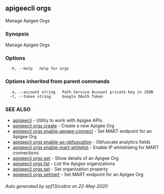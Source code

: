 ## apigeecli orgs

Manage Apigee Orgs

### Synopsis

Manage Apigee Orgs

### Options

```
  -h, --help   help for orgs
```

### Options inherited from parent commands

```
  -a, --account string   Path Service Account private key in JSON
  -t, --token string     Google OAuth Token
```

### SEE ALSO

* [apigeecli](apigeecli.md)	 - Utility to work with Apigee APIs.
* [apigeecli orgs create](apigeecli_orgs_create.md)	 - Create a new Apigee Org
* [apigeecli orgs enable-apigee-connect](apigeecli_orgs_enable-apigee-connect.md)	 - Set MART endpoint for an Apigee Org
* [apigeecli orgs enable-ax-obfuscation](apigeecli_orgs_enable-ax-obfuscation.md)	 - Obfuscate analytics fields
* [apigeecli orgs enable-mart-whitelist](apigeecli_orgs_enable-mart-whitelist.md)	 - Enable IP whitelisting for MART connections
* [apigeecli orgs get](apigeecli_orgs_get.md)	 - Show details of an Apigee Org
* [apigeecli orgs list](apigeecli_orgs_list.md)	 - List the Apigee organizations
* [apigeecli orgs set](apigeecli_orgs_set.md)	 - Set organization property
* [apigeecli orgs setmart](apigeecli_orgs_setmart.md)	 - Set MART endpoint for an Apigee Org

###### Auto generated by spf13/cobra on 22-May-2020
